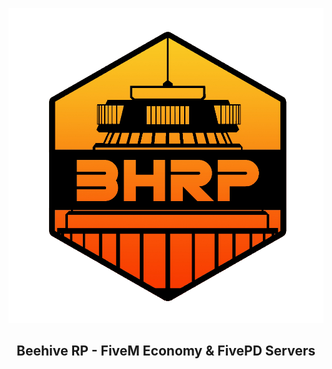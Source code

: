 <p align="center">
<img src="https://raw.githubusercontent.com/BeehiveRP/.github/main/logo.png" width=600>
  
  <h2 align="center">Beehive RP - FiveM Economy & FivePD Servers</h3>
</p>

